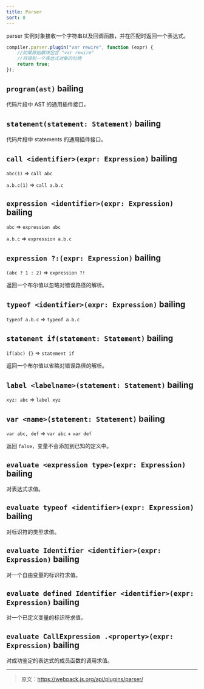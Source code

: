 ```yaml
---
title: Parser
sort: 8
---
```


parser 实例对象接收一个字符串以及回调函数，并在匹配时返回一个表达式。

```javascript
compiler.parser.plugin("var rewire", function (expr) {
    //如果原始模块包含 "var rewire"
    //将得到一个表达式对象的句柄
    return true;
});
```

## `program(ast)` bailing

代码片段中 AST 的通用插件接口。

## `statement(statement: Statement)` bailing

代码片段中 statements 的通用插件接口。

## `call <identifier>(expr: Expression)` bailing

`abc(1)` => `call abc`

`a.b.c(1)` => `call a.b.c`

## `expression <identifier>(expr: Expression)` bailing

`abc` => `expression abc`

`a.b.c` => `expression a.b.c`

## `expression ?:(expr: Expression)` bailing

`(abc ? 1 : 2)` => `expression ?!`

返回一个布尔值以忽略对错误路径的解析。

## `typeof <identifier>(expr: Expression)` bailing

`typeof a.b.c` => `typeof a.b.c`

## `statement if(statement: Statement)` bailing

`if(abc) {}` => `statement if`

返回一个布尔值以省略对错误路径的解析。

## `label <labelname>(statement: Statement)` bailing

`xyz: abc` => `label xyz`

## `var <name>(statement: Statement)` bailing

`var abc, def` => `var abc` + `var def`

返回 `false`，变量不会添加到已知的定义中。

## `evaluate <expression type>(expr: Expression)` bailing

对表达式求值。

## `evaluate typeof <identifier>(expr: Expression)` bailing

对标识符的类型求值。

## `evaluate Identifier <identifier>(expr: Expression)` bailing

对一个自由变量的标识符求值。

## `evaluate defined Identifier <identifier>(expr: Expression)` bailing

对一个已定义变量的标识符求值。

## `evaluate CallExpression .<property>(expr: Expression)` bailing

对成功鉴定的表达式的成员函数的调用求值。

***

> 原文：https://webpack.js.org/api/plugins/parser/
